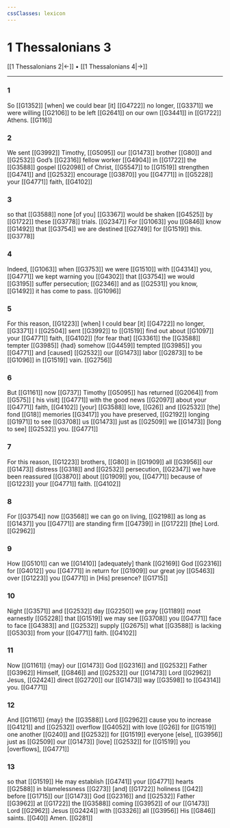 ```yaml
---
cssClasses: lexicon
---
```


# 1 Thessalonians 3

[[1 Thessalonians 2|←]] • [[1 Thessalonians 4|→]]

---

### 1
So [[G1352]] [when] we could bear [it] [[G4722]] no longer, [[G3371]] we were willing [[G2106]] to be left [[G2641]] on our own [[G3441]] in [[G1722]] Athens. [[G116]]

### 2
We sent [[G3992]] Timothy, [[G5095]] our [[G1473]] brother [[G80]] and [[G2532]] God’s [[G2316]] fellow worker [[G4904]] in [[G1722]] the [[G3588]] gospel [[G2098]] of Christ, [[G5547]] to [[G1519]] strengthen [[G4741]] and [[G2532]] encourage [[G3870]] you [[G4771]] in [[G5228]] your [[G4771]] faith, [[G4102]]

### 3
so that [[G3588]] none [of you] [[G3367]] would be shaken [[G4525]] by [[G1722]] these [[G3778]] trials. [[G2347]] For [[G1063]] you [[G846]] know [[G1492]] that [[G3754]] we are destined [[G2749]] for [[G1519]] this. [[G3778]]

### 4
Indeed, [[G1063]] when [[G3753]] we were [[G1510]] with [[G4314]] you, [[G4771]] we kept warning you [[G4302]] that [[G3754]] we would [[G3195]] suffer persecution; [[G2346]] and as [[G2531]] you know, [[G1492]] it has come to pass. [[G1096]]

### 5
For this reason, [[G1223]] [when] I could bear [it] [[G4722]] no longer, [[G3371]] I [[G2504]] sent [[G3992]] to [[G1519]] find out about [[G1097]] your [[G4771]] faith, [[G4102]] [for fear that] [[G3361]] the [[G3588]] tempter [[G3985]] {had} somehow [[G4459]] tempted [[G3985]] you [[G4771]] and [caused] [[G2532]] our [[G1473]] labor [[G2873]] to be [[G1096]] in [[G1519]] vain. [[G2756]]

### 6
But [[G1161]] now [[G737]] Timothy [[G5095]] has returned [[G2064]] from [[G575]] [ his visit] [[G4771]] with the good news [[G2097]] about your [[G4771]] faith, [[G4102]] [your] [[G3588]] love, [[G26]] and [[G2532]] [the] fond [[G18]] memories [[G3417]] you have preserved, [[G2192]] longing [[G1971]] to see [[G3708]] us [[G1473]] just as [[G2509]] we [[G1473]] [long to see] [[G2532]] you. [[G4771]]

### 7
For this reason, [[G1223]] brothers, [[G80]] in [[G1909]] all [[G3956]] our [[G1473]] distress [[G318]] and [[G2532]] persecution, [[G2347]] we have been reassured [[G3870]] about [[G1909]] you, [[G4771]] because of [[G1223]] your [[G4771]] faith. [[G4102]]

### 8
For [[G3754]] now [[G3568]] we can go on living, [[G2198]] as long as [[G1437]] you [[G4771]] are standing firm [[G4739]] in [[G1722]] [the] Lord. [[G2962]]

### 9
How [[G5101]] can we [[G1410]] [adequately] thank [[G2169]] God [[G2316]] for [[G4012]] you [[G4771]] in return for [[G1909]] our great joy [[G5463]] over [[G1223]] you [[G4771]] in [His] presence? [[G1715]]

### 10
Night [[G3571]] and [[G2532]] day [[G2250]] we pray [[G1189]] most earnestly [[G5228]] that [[G1519]] we may see [[G3708]] you [[G4771]] face to face [[G4383]] and [[G2532]] supply [[G2675]] what [[G3588]] is lacking [[G5303]] from your [[G4771]] faith. [[G4102]]

### 11
Now [[G1161]] {may} our [[G1473]] God [[G2316]] and [[G2532]] Father [[G3962]] Himself, [[G846]] and [[G2532]] our [[G1473]] Lord [[G2962]] Jesus, [[G2424]] direct [[G2720]] our [[G1473]] way [[G3598]] to [[G4314]] you. [[G4771]]

### 12
And [[G1161]] {may} the [[G3588]] Lord [[G2962]] cause you to increase [[G4121]] and [[G2532]] overflow [[G4052]] with love [[G26]] for [[G1519]] one another [[G240]] and [[G2532]] for [[G1519]] everyone [else], [[G3956]] just as [[G2509]] our [[G1473]] [love] [[G2532]] for [[G1519]] you [overflows], [[G4771]]

### 13
so that [[G1519]] He may establish [[G4741]] your [[G4771]] hearts [[G2588]] in blamelessness [[G273]] [and] [[G1722]] holiness [[G42]] before [[G1715]] our [[G1473]] God [[G2316]] and [[G2532]] Father [[G3962]] at [[G1722]] the [[G3588]] coming [[G3952]] of our [[G1473]] Lord [[G2962]] Jesus [[G2424]] with [[G3326]] all [[G3956]] His [[G846]] saints. [[G40]] Amen. [[G281]]


